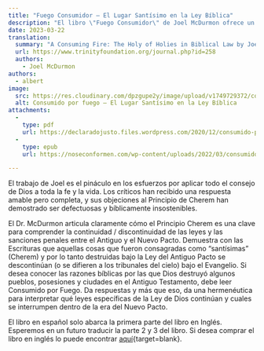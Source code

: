```yaml
---
title: "Fuego Consumidor – El Lugar Santísimo en la Ley Bíblica"
description: "El libro \"Fuego Consumidor\" de Joel McDurmon ofrece un tratamiento muy claro y preciso del concepto de cherem en las Escrituras. McDurmon argumenta que las leyes de cherem se refieren especialmente al Lugar Santísimo del Tabernáculo y del Templo. Las violaciones de estas leyes conllevan penas diferentes a las que se producen fuera del ámbito de cherem. Partiendo de esta premisa, McDurmon argumenta tesis significativas sobre las continuidades y discontinuidades entre la ley del Antiguo y el Nuevo Pacto"
date: 2023-03-22
translation:
  summary: "A Consuming Fire: The Holy of Holies in Biblical Law by Joel McDurmon"
  url: https://www.trinityfoundation.org/journal.php?id=258
  authors:
    - Joel McDurmon
authors:
  - albert
image:
  src: https://res.cloudinary.com/dpzgupe2y/image/upload/v1749729372/consumido-or-fuego_ftmfgz.jpg
  alt: Consumido por fuego – El Lugar Santísimo en la Ley Bíblica
attachments:
  -
    type: pdf
    url: https://declaradojusto.files.wordpress.com/2020/12/consumido-por-fuego.pdf
  -
    type: epub
    url: https://noseconformen.com/wp-content/uploads/2022/03/consumido-por-fuego-joel-mc-durmon.epub

---
```


El trabajo de Joel es el pináculo en los esfuerzos por aplicar todo el consejo de Dios a toda la fe y la vida. Los críticos han recibido una respuesta amable pero completa, y sus objeciones al Principio de Cherem han demostrado ser defectuosas y bíblicamente insostenibles.

El Dr. McDurmon articula claramente cómo el Principio Cherem es una clave para comprender la continuidad / discontinuidad de las leyes y las sanciones penales entre el Antiguo y el Nuevo Pacto. Demuestra con las Escrituras que aquellas cosas que fueron consagradas como “santísimas” (Cherem) y por lo tanto destruidas bajo la Ley del Antiguo Pacto se descontinúan (o se difieren a los tribunales del cielo) bajo el Evangelio. Si desea conocer las razones bíblicas por las que Dios destruyó algunos pueblos, posesiones y ciudades en el Antiguo Testamento, debe leer Consumido por Fuego. Da respuestas y más que eso, da una hermenéutica para interpretar qué leyes específicas de la Ley de Dios continúan y cuales se interrumpen dentro de la era del Nuevo Pacto.

El libro en español solo abarca la primera parte del libro en Inglés. Esperemos en un futuro traducir la parte 2 y 3 del libro. Si desea comprar el libro en inglés lo puede encontrar [aquí](https://www.amazon.com/Consuming-Fire-Holy-Holies-Biblical/dp/1078311242){target=blank}.


